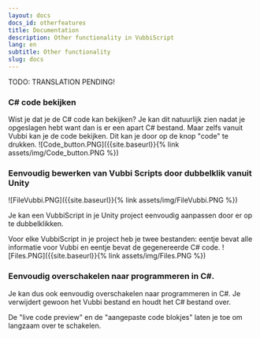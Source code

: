 ```yaml
---
layout: docs
docs_id: otherfeatures
title: Documentation
description: Other functionality in VubbiScript
lang: en
subtitle: Other functionality
slug: docs
---
```


TODO: TRANSLATION PENDING!

### C# code bekijken

Wist je dat je de C# code kan bekijken?
Je kan dit natuurlijk zien nadat je opgeslagen hebt want dan is er een apart C# bestand.
Maar zelfs vanuit Vubbi kan je de code bekijken. Dit kan je door op de knop "code" te drukken.
![Code_button.PNG]({{site.baseurl}}{% link assets/img/Code_button.PNG %})


### Eenvoudig bewerken van Vubbi Scripts door dubbelklik vanuit Unity


![FileVubbi.PNG]({{site.baseurl}}{% link assets/img/FileVubbi.PNG %})

Je kan een VubbiScript in je Unity project eenvoudig aanpassen door er op te dubbelklikken.



Voor elke VubbiScript in je project heb je twee bestanden: eentje bevat alle informatie voor Vubbi en eentje bevat de gegenereerde C# code.
![Files.PNG]({{site.baseurl}}{% link assets/img/Files.PNG %})


### Eenvoudig overschakelen naar programmeren in C#.


Je kan dus ook eenvoudig overschakelen naar programmeren in C#. Je verwijdert gewoon het Vubbi bestand en houdt het C# bestand over.

De "live code preview" en de "aangepaste code blokjes" laten je toe om langzaam over te schakelen.